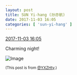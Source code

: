 ```yaml
---
layout: post
title: SUN Yi-hang (孙亦航)
date: 2017-11-03 16:05
categories: [ 'sun-yi-hang' ]
---
```


<div class="weibo-info">
  <a href="http://weibo.com/2565158051/FtnP26SU7">2017-11-03 16:05</a>
</div>

Charming night!

<!-- more -->

![Image](https://wx1.sinaimg.cn/mw690/98e534a3gy1fl4yjgik6aj20zk0qo7ez.jpg)

<small>(This post is from [@YXZHty](http://weibo.com/2565158051).)</small>
